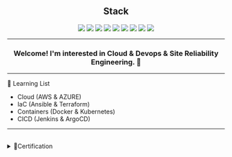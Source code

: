 ## <div align="center">Stack</div>

<div align="center">
  
  <img src="https://img.shields.io/badge/Python-3776AB?style=flat-square&logo=Python&logoColor=white"/>   
  <img src="https://img.shields.io/badge/Linux-black?style=flat-square&logo=Linux&logoColor=white"/>
  <img src="https://img.shields.io/badge/terraform-946cee?style=flat-square&logo=terraform&logoColor=white"/>
  <img src="https://img.shields.io/badge/ansible-white?style=flat-square&logo=ansible&logoColor=black"/>
  
  
  <img src="https://img.shields.io/badge/docker-384d54?style=flat-square&logo=docker&logoColor=0db7ed"/>
  <img src="https://img.shields.io/badge/kubernetes-3970e4?style=flat-square&logo=kubernetes&logoColor=white"/>
  <img src="https://img.shields.io/badge/jenkins-f7f1da?style=flat-square&logo=jenkins&logoColor=black"/>
  <img src="https://img.shields.io/badge/ArgoCD-4479A1?style=flat-square&logo=Argo&logoColor=orange"/>
  <img src="https://img.shields.io/badge/Amazon AWS-232F3E?style=flat-square&logo=amazonaws&logoColor=white"/>


</div>

* * *

### <div align="center"> Welcome! I'm interested in Cloud & Devops & Site Reliability Engineering. 👋 </div>


* * *


📕 Learning List
- Cloud (AWS & AZURE)
- IaC (Ansible & Terraform)
- Containers (Docker & Kubernetes)
- CICD (Jenkins & ArgoCD)



* * *

<br>
<details close>
<summary>🏅Certification </summary>
  <ol>
    - AWS Certified Solutions Architect - Associate (SAA)<br>
    - AWS Certified Sysops Administrator - Associate (SOA)<br>
    - Microsoft Certified: Azure Fundamentals (Az-900) <br>
  </ol>
</details>
<br>



